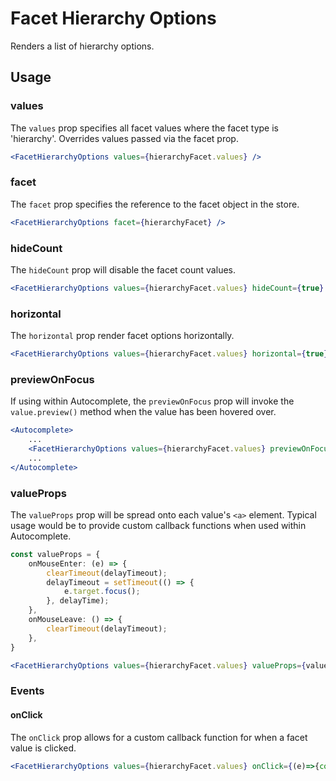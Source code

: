 # Facet Hierarchy Options

Renders a list of hierarchy options.

## Usage

### values
The `values` prop specifies all facet values where the facet type is 'hierarchy'. Overrides values passed via the facet prop. 

```jsx
<FacetHierarchyOptions values={hierarchyFacet.values} />
```

### facet
The `facet` prop specifies the reference to the facet object in the store.

```jsx
<FacetHierarchyOptions facet={hierarchyFacet} />
```

### hideCount
The `hideCount` prop will disable the facet count values.

```jsx
<FacetHierarchyOptions values={hierarchyFacet.values} hideCount={true} />
```

### horizontal
The `horizontal` prop render facet options horizontally.

```jsx
<FacetHierarchyOptions values={hierarchyFacet.values} horizontal={true} />
```

### previewOnFocus
If using within Autocomplete, the `previewOnFocus` prop will invoke the `value.preview()` method when the value has been hovered over.

```jsx
<Autocomplete>
    ...
	<FacetHierarchyOptions values={hierarchyFacet.values} previewOnFocus={true} />
    ...
</Autocomplete>
```


### valueProps
The `valueProps` prop will be spread onto each value's `<a>` element. Typical usage would be to provide custom callback functions when used within Autocomplete.

```typescript
const valueProps = {
	onMouseEnter: (e) => {
		clearTimeout(delayTimeout);
		delayTimeout = setTimeout(() => {
			e.target.focus();
		}, delayTime);
	},
	onMouseLeave: () => {
		clearTimeout(delayTimeout);
	},
}
```

```jsx
<FacetHierarchyOptions values={hierarchyFacet.values} valueProps={valueProps} />
```

### Events

#### onClick
The `onClick` prop allows for a custom callback function for when a facet value is clicked.

```jsx
<FacetHierarchyOptions values={hierarchyFacet.values} onClick={(e)=>{console.log(e)}} />
```

